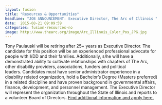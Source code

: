 ```yaml
---
layout: fusion
title: "Resources & Opportunities"
headline: "JOB ANNOUNCEMENT: Executive Director, The Arc of Illinois "
date:  2015-08-21 09:09:59
categories: fusion-resources-no
image: http://www.thearc.org/image/Arc_Illinois_Color_Pos_JPG.jpg
---
```

Tony Paulauski will be retiring after 25+ years as Executive Director. The candidate for this position will be an experienced professional advocate for people with I/DD and their families. Additionally, s/he will have a demonstrated ability to cultivate relationships with chapters of The Arc, other disability providers, associations, funders and political leaders. Candidates must have senior administrator experience in a disability related organization, hold a Bachelor’s Degree (Masters preferred) in a related discipline and have proven background in governmental affairs, finance, development, and personnel management. The Executive Director will represent the organization throughout the State of Illinois and reports to a volunteer Board of Directors. <a href="http://avenuesonline.org/arcsearch.html">Find additional information and apply here.</a>